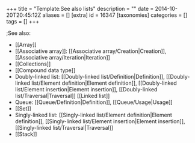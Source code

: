 +++
title = "Template:See also lists"
description = ""
date = 2014-10-20T20:45:12Z
aliases = []
[extra]
id = 16347
[taxonomies]
categories = []
tags = []
+++

;See also:
* [[Array]]
* [[Associative array]]: [[Associative array/Creation|Creation]], [[Associative array/Iteration|Iteration]]
* [[Collections]]
* [[Compound data type]]
* Doubly-linked list: [[Doubly-linked list/Definition|Definition]], [[Doubly-linked list/Element definition|Element definition]], [[Doubly-linked list/Element insertion|Element insertion]], [[Doubly-linked list/Traversal|Traversal]] [[Linked list]]
* Queue: [[Queue/Definition|Definition]], [[Queue/Usage|Usage]]
* [[Set]]
* Singly-linked list: [[Singly-linked list/Element definition|Element definition]], [[Singly-linked list/Element insertion|Element insertion]], [[Singly-linked list/Traversal|Traversal]]
* [[Stack]]
